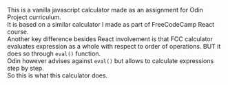 This is a vanilla javascript calculator made as an assignment for Odin Project curriculum.  
It is based on a similar calculator I made as part of FreeCodeCamp React course.  
Another key difference besides React involvement is that FCC calculator evaluates expression as a whole with respect to order of operations. BUT it does so through `eval()` function.  
Odin however advises against `eval()` but allows to calculate expressions step by step.  
So this is what this calculator does.
